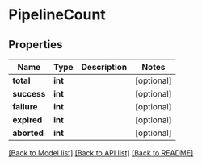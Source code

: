 # PipelineCount

## Properties
Name | Type | Description | Notes
------------ | ------------- | ------------- | -------------
**total** | **int** |  | [optional] 
**success** | **int** |  | [optional] 
**failure** | **int** |  | [optional] 
**expired** | **int** |  | [optional] 
**aborted** | **int** |  | [optional] 

[[Back to Model list]](../README.md#documentation-for-models) [[Back to API list]](../README.md#documentation-for-api-endpoints) [[Back to README]](../README.md)

